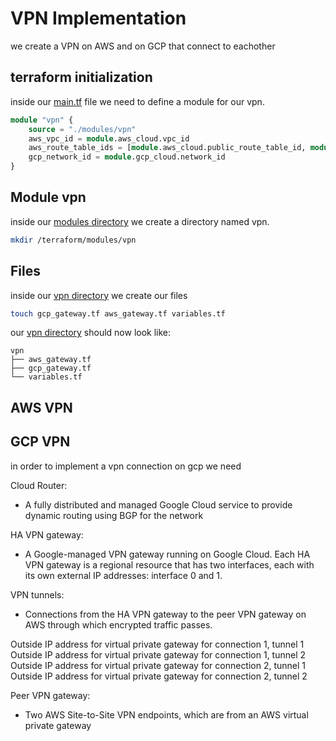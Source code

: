 VPN Implementation
==================
we create a VPN on AWS and on GCP that connect to eachother 

## terraform initialization
inside our [main.tf](../terraform/main.tf) file we need to define a module for our vpn.
```tf main.tf
module "vpn" {
    source = "./modules/vpn"
    aws_vpc_id = module.aws_cloud.vpc_id
    aws_route_table_ids = [module.aws_cloud.public_route_table_id, module.aws_cloud.private_route_table_id]
    gcp_network_id = module.gcp_cloud.network_id
}
```
## Module vpn

inside our [modules directory](../terraform/modules/) we create a directory named vpn.
```sh
mkdir /terraform/modules/vpn
```

## Files
inside our [vpn directory](../terraform/modules/vpn/) we create our files 

```sh 
touch gcp_gateway.tf aws_gateway.tf variables.tf
```
our [vpn directory](../terraform/modules/vpn/) should now look like:
```
vpn
├── aws_gateway.tf
├── gcp_gateway.tf
└── variables.tf
```
## AWS VPN



## GCP VPN

in order to implement a vpn connection on gcp we need

Cloud Router: 
* A fully distributed and managed Google Cloud service to provide dynamic routing using BGP for the network

HA VPN gateway:
* A Google-managed VPN gateway running on Google Cloud. Each HA VPN gateway is a regional resource that has two interfaces, each with its own external IP addresses: interface 0 and 1.

VPN tunnels: 
* Connections from the HA VPN gateway to the peer VPN gateway on AWS through which encrypted traffic passes.

Outside IP address for virtual private gateway for connection 1, tunnel 1
Outside IP address for virtual private gateway for connection 1, tunnel 2
Outside IP address for virtual private gateway for connection 2, tunnel 1
Outside IP address for virtual private gateway for connection 2, tunnel 2

Peer VPN gateway: 
* Two AWS Site-to-Site VPN endpoints, which are from an AWS virtual private gateway 


